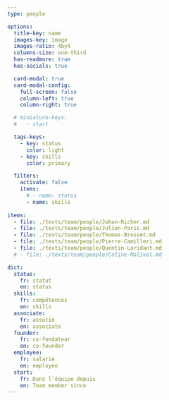 ```yaml
---
type: people

options:
  title-key: name
  images-key: image
  images-ratio: 4by4
  columns-size: one-third
  has-readmore: true
  has-socials: true

  card-modal: true
  card-modal-config:
    full-screen: false
    column-left: true
    column-right: true

  # miniature-keys: 
  #   - start

  tags-keys: 
    - key: status
      color: light
    - key: skills
      color: primary

  filters: 
    activate: false
    items: 
      # - name: status
      - name: skills
    
items:
  - file: ./texts/team/people/Johan-Richer.md
  - file: ./texts/team/people/Julien-Paris.md
  - file: ./texts/team/people/Thomas-Brosset.md
  - file: ./texts/team/people/Pierre-Camilleri.md
  - file: ./texts/team/people/Quentin-Loridant.md
  # - file: ./texts/team/people/Coline-Malivel.md

dict:
  status: 
    fr: statut
    en: status
  skills: 
    fr: compétences
    en: skills
  associate:
    fr: associé
    en: associate
  founder:
    fr: co-fondateur
    en: co-founder
  employee:
    fr: salarié
    en: employee
  start:
    fr: Dans l'équipe depuis
    en: Team member since
---
```

